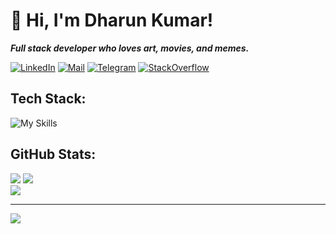 # 👋 Hi, I'm Dharun Kumar!
_**Full stack developer who loves art, movies, and memes.**_

[![LinkedIn](https://img.shields.io/badge/LinkedIn%20-%20skyblue?style=flat&logo=linkedin&logoColor=white&color=grey)](https://linkedin.com/in/dharunkumar-t)
[![Mail](https://img.shields.io/badge/Mail%20-%20skyblue?style=flat&logo=gmail&logoColor=white&color=grey)](mailto:thedharunkumar@gmail.com)
[![Telegram](https://img.shields.io/badge/Telegram%20-%20skyblue?style=flat&logo=telegram&logoColor=white&color=grey)](https://t.me/specimenone)
[![StackOverflow](https://img.shields.io/badge/StackOverflow%20-%20grey?style=plastic&logo=stackoverflow&logoColor=white&color=grey)](https://stackoverflow.com/users/25184880/dharun-kumar) 

## Tech Stack:
![My Skills](https://skillicons.dev/icons?i=python,c,html,css,js,linux,react,nodejs,mongodb,mysql,expressjs,django)
## GitHub Stats:
![](https://github-readme-stats.vercel.app/api?username=dharunkumar-t&theme=dark&hide_border=false&include_all_commits=false&count_private=true)
![](https://github-readme-streak-stats.herokuapp.com/?user=dharunkumar-t&theme=dark&hide_border=false)<br/>
![](https://github-readme-stats.vercel.app/api/top-langs/?username=dharunkumar-t&theme=dark&hide_border=false&include_all_commits=false&count_private=true&layout=compact)

---
[![](https://visitcount.itsvg.in/api?id=dharunkumar-t&icon=0&color=0)](https://visitcount.itsvg.in)
